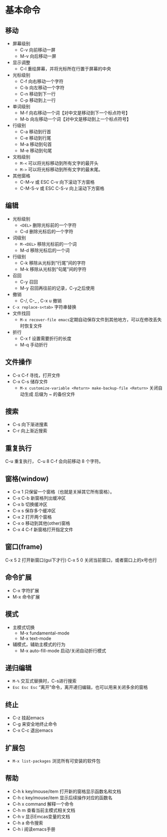 # 基本命令

## 移动

- 屏幕级别
  - C-v     向前移动一屏
  - M-v     向后移动一屏
- 显示调整
  - C-l     重绘屏幕，并将光标所在行置于屏幕的中央
- 光标级别
  - C-f     向右移动一个字符
  - C-b     向左移动一个字符
  - C-n     移动到下一行
  - C-p     移动到上一行
- 单词级别
  - M-f     向右移动一个词【对中文是移动到下一个标点符号】
  - M-b     向左移动一个词【对中文是移动到上一个标点符号】
- 行级别
  - C-a     移动到行首
  - C-e     移动到行尾
  - M-a     移动到句首
  - M-e     移动到句尾
- 文档级别
  - `M-<` 可以将光标移动到所有文字的最开头
  - `M->` 可以将光标移动到所有文字的最末尾。
- 其他窗格
  - C-M-v 或 ESC C-v 向下滚动下方窗格
  - C-M-S-v 或 ESC C-S-v 向上滚动下方窗格

## 编辑

- 光标级别
  - `<DEL>`        删除光标前的一个字符
  - C-d          删除光标后的一个字符
- 词级别
  - `M-<DEL>`      移除光标前的一个词
  - M-d          移除光标后的一个词
- 行级别
  - C-k          移除从光标到“行尾”间的字符
  - M-k          移除从光标到“句尾”间的字符
- 召回
  - C-y 召回
  - M-y 召回再往前的记录，C-y之后使用
- 撤销
  - C-/, C-_ , C-x u 撤销
- `C-x replace-s<tab>` 字符串替换
- 文件找回
  - `M-x recover-file emacs`定期自动保存文件到其他地方，可以在修改丢失时恢复文件
- 折行
  - C-x f 设置需要折行的长度
  - M-q 手动折行

## 文件操作

- C-x C-f 寻找，打开文件
- C-x C-s 储存文件
  - `M-x customize-variable <Return> make-backup-file <Return>` 关闭自动生成 后缀为 ~ 的备份文件

## 搜索

- C-s 向下渐进搜素
- C-r 向上渐近搜索

## 重复执行

C-u 重复执行， C-u 8 C-f 会向前移动 8 个字符。

## 窗格(window)

- C-x 1   只保留一个窗格（也就是关掉其它所有窗格）。
- C-x C-b 新窗格列出缓冲区
- C-x b 切换缓冲区
- C-x s 保存多个缓冲区
- C-x 2 打开两个窗格
- C-x o 移动到其他(other)窗格
- C-x 4 C-f 新窗格打开指定文件

## 窗口(frame)

C-x 5 2 打开新窗口(gui下才行)
C-x 5 0 关闭当前窗口，或者窗口上的x号也行

## 命令扩展

- C-x 字符扩展
- M-x 命令扩展

## 模式

- 主模式切换
  - M-x fundamental-mode
  - M-x text-mode
- 辅模式，辅助主模式的行为
  - M-x auto-fill-mode 启动/关闭自动折行模式

## 递归编辑

- `M-%` 交互式替换时，C-s进行搜索
- `Esc Esc Esc` “离开”命令，离开递归编辑，也可以用来关闭多余的窗格

## 终止

- C-z 挂起emacs
- C-g 来安全地终止命令
- C-x C-c 退出emacs

## 扩展包

- `M-x list-packages` 浏览所有可安装的软件包

## 帮助

- C-h k key/mouse/item 打开新的窗格显示函数名和文档
- C-h c key/mouse/item 显示后续操作对应的函数名
- C-h x command        解释一个命令
- C-h m 查看当前主模式相关文档
- C-h v 显示Emcas变量的文档
- C-h a 命令搜索
- C-h i 阅读emacs手册



